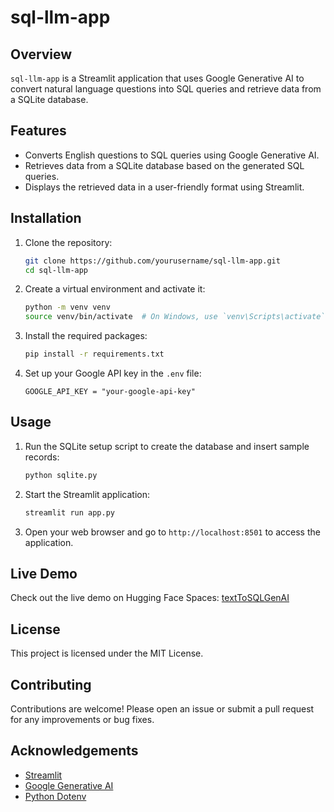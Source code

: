 # sql-llm-app

## Overview
`sql-llm-app` is a Streamlit application that uses Google Generative AI to convert natural language questions into SQL queries and retrieve data from a SQLite database.

## Features
- Converts English questions to SQL queries using Google Generative AI.
- Retrieves data from a SQLite database based on the generated SQL queries.
- Displays the retrieved data in a user-friendly format using Streamlit.

## Installation
1. Clone the repository:
    ```sh
    git clone https://github.com/yourusername/sql-llm-app.git
    cd sql-llm-app
    ```

2. Create a virtual environment and activate it:
    ```sh
    python -m venv venv
    source venv/bin/activate  # On Windows, use `venv\Scripts\activate`
    ```

3. Install the required packages:
    ```sh
    pip install -r requirements.txt
    ```

4. Set up your Google API key in the `.env` file:
    ```env
    GOOGLE_API_KEY = "your-google-api-key"
    ```

## Usage
1. Run the SQLite setup script to create the database and insert sample records:
    ```sh
    python sqlite.py
    ```

2. Start the Streamlit application:
    ```sh
    streamlit run app.py
    ```

3. Open your web browser and go to `http://localhost:8501` to access the application.

## Live Demo
Check out the live demo on Hugging Face Spaces: [textToSQLGenAI](https://huggingface.co/spaces/xyzyourdad01/textToSQLGenAI)

## License
This project is licensed under the MIT License.

## Contributing
Contributions are welcome! Please open an issue or submit a pull request for any improvements or bug fixes.

## Acknowledgements
- [Streamlit](https://streamlit.io/)
- [Google Generative AI](https://cloud.google.com/generative-ai)
- [Python Dotenv](https://pypi.org/project/python-dotenv/)